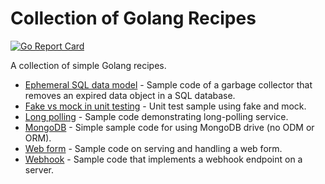 # Collection of Golang Recipes

[![Go Report Card](https://goreportcard.com/badge/github.com/cybersamx/go-recipes)](https://goreportcard.com/report/github.com/cybersamx/go-recipes)

A collection of simple Golang recipes.

* [Ephemeral SQL data model](ephemeral-sql-data) - Sample code of a garbage collector that removes an expired data object in a SQL database.
* [Fake vs mock in unit testing](fake-mock) - Unit test sample using fake and mock.
* [Long polling](long-poll) - Sample code demonstrating long-polling service.
* [MongoDB](mongo) - Simple sample code for using MongoDB drive (no ODM or ORM).
* [Web form](web-form) - Sample code on serving and handling a web form.
* [Webhook](webhook) - Sample code that implements a webhook endpoint on a server.
